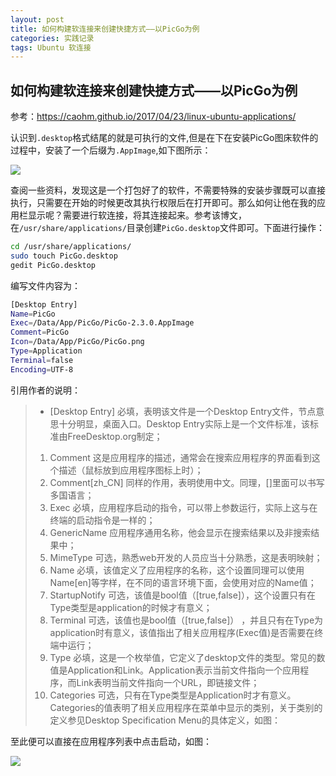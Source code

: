 ```yaml
---
layout: post
title: 如何构建软连接来创建快捷方式——以PicGo为例
categories: 实践记录
tags: Ubuntu 软连接
---
```

##  如何构建软连接来创建快捷方式——以PicGo为例

参考：https://caohm.github.io/2017/04/23/linux-ubuntu-applications/

认识到`.desktop`格式结尾的就是可执行的文件,但是在下在安装PicGo图床软件的过程中，安装了一个后缀为`.AppImage`,如下图所示：

![](https://lh-picbed.oss-cn-chengdu.aliyuncs.com/20220621171209.png)

查阅一些资料，发现这是一个打包好了的软件，不需要特殊的安装步骤既可以直接执行，只需要在开始的时候更改其执行权限后在打开即可。那么如何让他在我的应用栏显示呢？需要进行软连接，将其连接起来。参考该博文，在`/usr/share/applications/`目录创建`PicGo.desktop`文件即可。下面进行操作：

```sh
cd /usr/share/applications/
sudo touch PicGo.desktop
gedit PicGo.desktop
```

编写文件内容为：

```sh
[Desktop Entry]
Name=PicGo
Exec=/Data/App/PicGo/PicGo-2.3.0.AppImage
Comment=PicGo
Icon=/Data/App/PicGo/PicGo.png
Type=Application
Terminal=false
Encoding=UTF-8
```

引用作者的说明：

>- [Desktop Entry] 必填，表明该文件是一个Desktop Entry文件，节点意思十分明显，桌面入口。Desktop Entry实际上是一个文件标准，该标准由FreeDesktop.org制定；
>
>1. Comment 这是应用程序的描述，通常会在搜索应用程序的界面看到这个描述（鼠标放到应用程序图标上时）；
>2. Comment[zh_CN] 同样的作用，表明使用中文。同理，[]里面可以书写多国语言；
>3. Exec 必填，应用程序启动的指令，可以带上参数运行，实际上这与在终端的启动指令是一样的；
>4. GenericName 应用程序通用名称，他会显示在搜索结果以及非搜索结果中；
>5. MimeType 可选，熟悉web开发的人员应当十分熟悉，这是表明映射；
>6. Name 必填，该值定义了应用程序的名称，这个设置同理可以使用Name[en]等字样，在不同的语言环境下面，会使用对应的Name值；
>7.  StartupNotify 可选，该值是bool值（[true,false]），这个设置只有在Type类型是application的时候才有意义；
>8.   Terminal 可选，该值也是bool值（[true,false]） ，并且只有在Type为application时有意义，该值指出了相关应用程序(Exec值)是否需要在终端中运行；
>9. Type 必填，这是一个枚举值，它定义了desktop文件的类型。常见的数值是Application和Link。Application表示当前文件指向一个应用程序，而Link表明当前文件指向一个URL，即链接文件；
>10. Categories 可选，只有在Type类型是Application时才有意义。Categories的值表明了相关应用程序在菜单中显示的类别，关于类别的定义参见Desktop Specification Menu的具体定义，如图：

至此便可以直接在应用程序列表中点击启动，如图：

![](https://lh-picbed.oss-cn-chengdu.aliyuncs.com/20220621200023.png)
